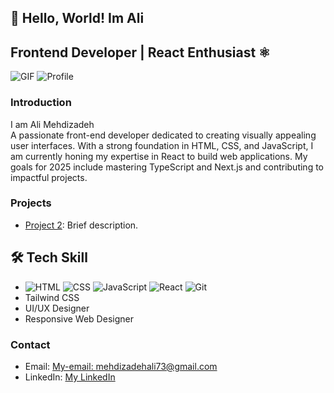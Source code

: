 ## 👋 Hello, World! Im Ali
## Frontend Developer | React Enthusiast ⚛️
![GIF](https://media.giphy.com/media/qgQUggAC3Pfv687qPC/giphy.gif)
![Profile](https://komarev.com/ghpvc/?username=thelius1&label=Profile%20views&color=0e75b6&style=flat)

### Introduction
I am Ali Mehdizadeh               
A passionate front-end developer dedicated to creating visually appealing user interfaces. With a strong foundation in HTML, CSS, and JavaScript, I am currently honing my expertise in React to build web applications. My goals for 2025 include mastering TypeScript and Next.js and contributing to impactful projects.

### Projects
- [Project 2](https://github.com/Ali-mehdizadeh73/Camping-Web): Brief description.

## 🛠️ Tech Skill
- ![HTML](https://img.icons8.com/color/48/000000/html-5.png) ![CSS](https://img.icons8.com/color/48/000000/css3.png) ![JavaScript](https://img.icons8.com/color/48/000000/javascript.png)
![React](https://img.icons8.com/color/48/000000/react-native.png)
![Git](https://img.icons8.com/color/48/000000/git.png)
- Tailwind CSS
- UI/UX Designer
- Responsive Web Designer
### Contact
- Email: [My-email: mehdizadehali73@gmail.com](mehdizadehali73@gmail.com)
- LinkedIn: [My LinkedIn](https://www.linkedin.com/in/ali-mehdizadeh-40548a315/)
